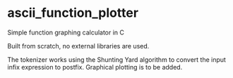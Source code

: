 # ascii_function_plotter
 Simple function graphing calculator in C

Built from scratch, no external libraries are used.

The tokenizer works using the Shunting Yard algorithm to convert the input infix expression to postfix. Graphical plotting is to be added.